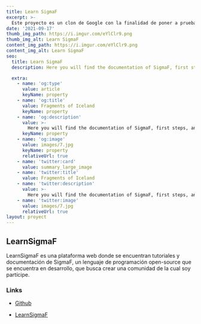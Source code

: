 ```yaml
---
title: Learn SigmaF
excerpt: >-
  Este proyecto es un clon de Google con la finalidad de poner a prueba mis habilidades y conocimientos de Frontend, que está hecho gracias al Curso Práctico de HTML y CSS de Platzi.
date: '2021-09-17'
thumb_img_path: https://i.imgur.com/eYlClr9.png
thumb_img_alt: Learn SigmaF
content_img_path: https://i.imgur.com/eYlClr9.png
content_img_alt: Learn SigmaF
seo:
  title: Learn SigmaF
  description: Here you will find the documentation of SigmaF, first steps, and its community.

  extra:
    - name: 'og:type'
      value: article
      keyName: property
    - name: 'og:title'
      value: Fragments of Iceland
      keyName: property
    - name: 'og:description'
      value: >-
        Here you will find the documentation of SigmaF, first steps, and its community.
      keyName: property
    - name: 'og:image'
      value: images/7.jpg
      keyName: property
      relativeUrl: true
    - name: 'twitter:card'
      value: summary_large_image
    - name: 'twitter:title'
      value: Fragments of Iceland
    - name: 'twitter:description'
      value: >-
        Here you will find the documentation of SigmaF, first steps, and its community.
    - name: 'twitter:image'
      value: images/7.jpg
      relativeUrl: true
layout: proyect
---
```


## LearnSigmaF

LearnSigmaF es una plataforma web donde se encuentran tutoriales y documentación de SigmaF, un lenguaje de programación open-source que se encuentra en desarrollo, que busca crear una comunidad de la cual soy partícipe.

### Links

*   [Github](https://github.com/Camilu-png/LearnSigmaF)

*   [LearnSigmaF](https://camilu-png.github.io/LearnSigmaF/)

